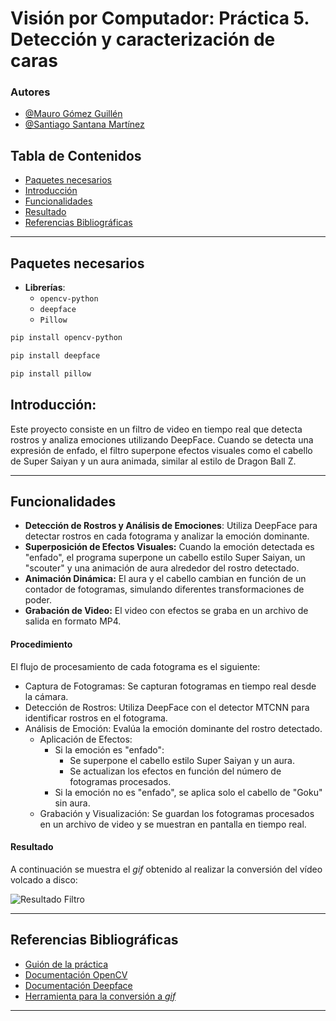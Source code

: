 # Visión por Computador: Práctica 5. Detección y caracterización de caras

### Autores

- [@Mauro Gómez Guillén](https://github.com/MGGdesigns)
- [@Santiago Santana Martínez](https://github.com/Tiago1615)

## Tabla de Contenidos

- [Paquetes necesarios](#paquetes-necesarios)
- [Introducción](#introducción)
- [Funcionalidades](#funcionalidades)
- [Resultado](#resultado)
- [Referencias Bibliográficas](#referencias-bibliográficas)

---

## Paquetes necesarios

- **Librerías**:
  - `opencv-python`
  - `deepface`
  - `Pillow`

```bash
pip install opencv-python
```

```bash
pip install deepface
```

```bash
pip install pillow
```

## Introducción:
Este proyecto consiste en un filtro de video en tiempo real que detecta rostros y analiza emociones utilizando DeepFace. Cuando se detecta una expresión de enfado, el filtro superpone efectos visuales como el cabello de Super Saiyan y un aura animada, similar al estilo de Dragon Ball Z.

---

## Funcionalidades

- **Detección de Rostros y Análisis de Emociones**: Utiliza DeepFace para detectar rostros en cada fotograma y analizar la emoción dominante.
- **Superposición de Efectos Visuales:** Cuando la emoción detectada es "enfado", el programa superpone un cabello estilo Super Saiyan, un "scouter" y una animación de aura alrededor del rostro detectado.
- **Animación Dinámica:** El aura y el cabello cambian en función de un contador de fotogramas, simulando diferentes transformaciones de poder.
- **Grabación de Video:** El video con efectos se graba en un archivo de salida en formato MP4.

#### Procedimiento

El flujo de procesamiento de cada fotograma es el siguiente:

- Captura de Fotogramas: Se capturan fotogramas en tiempo real desde la cámara.
- Detección de Rostros: Utiliza DeepFace con el detector MTCNN para identificar rostros en el fotograma.
- Análisis de Emoción: Evalúa la emoción dominante del rostro detectado.
  - Aplicación de Efectos:
      - Si la emoción es "enfado":
        - Se superpone el cabello estilo Super Saiyan y un aura.
        - Se actualizan los efectos en función del número de fotogramas procesados.
      - Si la emoción no es "enfado", se aplica solo el cabello de "Goku" sin aura.
  - Grabación y Visualización: Se guardan los fotogramas procesados en un archivo de video y se muestran en pantalla en tiempo real.

#### Resultado

A continuación se muestra el *gif* obtenido al realizar la conversión del vídeo volcado a disco:

![Resultado Filtro](kakaroto.gif)

---

## Referencias Bibliográficas

- [Guión de la práctica](https://github.com/otsedom/otsedom.github.io/tree/main/VC/P5)
- [Documentación OpenCV](https://docs.opencv.org/4.x/)
- [Documentación Deepface](https://pypi.org/project/deepface/)
- [Herramienta para la conversión a *gif*](https://www.jaided.ai/easyocr/documentation/)

---

